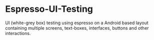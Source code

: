# Espresso-UI-Testing
UI (white-grey box) testing using espresso on a Android based layout containing multiple screens, text-boxes, interfaces, buttons and other interactions.
